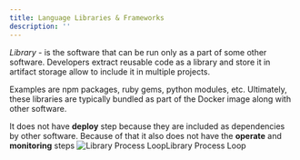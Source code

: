 ```yaml
---
title: Language Libraries & Frameworks
description: ''
---
```


_Library_ - is the software that can be run only as a part of some other software. Developers extract reusable code as a library and store it in artifact storage allow to include it in multiple projects.

Examples are npm packages, ruby gems, python modules, etc. Ultimately, these libraries are typically bundled as part of the Docker image along with other software.

It does not have **deploy** step because they are included as dependencies by other software. Because of that it also does not have the **operate** and **monitoring** steps ![Library Process Loop](/assets/0effe9c-Process_Loop_-_Library_-_Page_1.png)Library Process Loop

